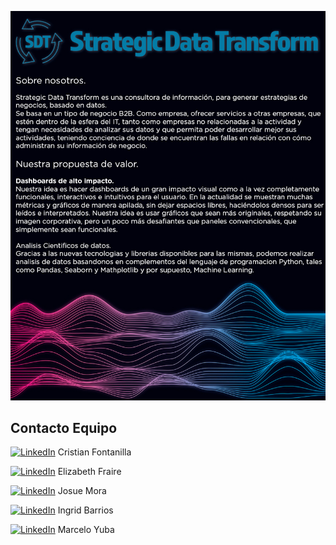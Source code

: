 ![rendered image description](imagenes/readme.jpg)

## Contacto Equipo
<p><a href="https://www.linkedin.com/in/cristian-fontanilla-2231bb1ab/"><img alt="LinkedIn" src="https://img.shields.io/badge/LinkedIn-blue?style=flat-square&logo=linkedin"></a> Cristian Fontanilla</p>
<p><a href="https://www.linkedin.com/in/elizabeth-fraire-a830bb234/"><img alt="LinkedIn" src="https://img.shields.io/badge/LinkedIn-blue?style=flat-square&logo=linkedin"></a> Elizabeth Fraire</p>
<p><a href="https://www.linkedin.com/in/josue-mora-8778bb1b7/"><img alt="LinkedIn" src="https://img.shields.io/badge/LinkedIn-blue?style=flat-square&logo=linkedin"></a> Josue Mora</p>
<p><a href="https://www.linkedin.com/in/ingrid-barrios-v-dataing/"><img alt="LinkedIn" src="https://img.shields.io/badge/LinkedIn-blue?style=flat-square&logo=linkedin"></a> Ingrid Barrios</p>
<p><a href="www.linkedin.com/in/marcelo-yuba"><img alt="LinkedIn" src="https://img.shields.io/badge/LinkedIn-blue?style=flat-square&logo=linkedin"></a> Marcelo Yuba</p>
